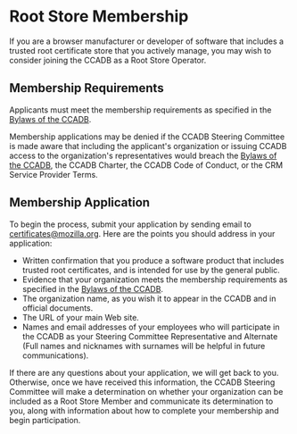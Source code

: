 # Root Store Membership #

If you are a browser manufacturer or developer of software that includes
a trusted root certificate store that you actively manage, you may wish to
consider joining the CCADB as a Root Store Operator.

## Membership Requirements ##

Applicants must meet the membership requirements as specified in the [Bylaws of the CCADB](Bylaws).

Membership applications may be denied if the CCADB Steering Committee is made aware that including the applicant's organization or issuing CCADB access to the organization's representatives would breach the [Bylaws of the CCADB](Bylaws), the CCADB Charter, the CCADB Code of Conduct, or the CRM Service Provider Terms.

## Membership Application ##

To begin the process, submit your application by sending email to certificates@mozilla.org. Here are the points you should address in your
application:

* Written confirmation that you produce a software product that includes
  trusted root certificates, and is intended for use by the general public.
* Evidence that your organization meets the membership requirements as 
  specified in the [Bylaws of the CCADB](Bylaws).
* The organization name, as you wish it to appear in the CCADB
  and in official documents.
* The URL of your main Web site.
* Names and email addresses of your employees who will participate in the
  CCADB as your Steering Committee Representative and Alternate 
  (Full names and nicknames with surnames will be helpful
  in future communications).

If there are any questions about your application, we will get back to you.
Otherwise, once we have received this information, the CCADB Steering Committee 
will make a determination on whether your organization can be included as a
Root Store Member and communicate its determination to you, 
along with information about how to complete your membership and 
begin participation.
